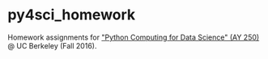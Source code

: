 # py4sci_homework
Homework assignments for ["Python Computing for Data Science" (AY 250)](https://github.com/profjsb/python-seminar) @ UC Berkeley (Fall 2016).

